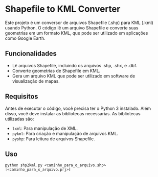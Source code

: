 # Shapefile to KML Converter

Este projeto é um conversor de arquivos Shapefile (.shp) para KML (.kml) usando Python. O código lê um arquivo Shapefile e converte suas geometrias em um formato KML, que pode ser utilizado em aplicações como Google Earth.

## Funcionalidades

- Lê arquivos Shapefile, incluindo os arquivos .shp, .shx, e .dbf.
- Converte geometrias de Shapefile em KML.
- Gera um arquivo KML que pode ser utilizado em software de visualização de mapas.

## Requisitos

Antes de executar o código, você precisa ter o Python 3 instalado. Além disso, você deve instalar as bibliotecas necessárias. As bibliotecas utilizadas são:

- `lxml`: Para manipulação de XML.
- `pykml`: Para criação e manipulação de arquivos KML.
- `pyshp`: Para leitura de arquivos Shapefile.

## Uso 

``python shp2kml.py <caminho_para_o_arquivo.shp> [<caminho_para_o_arquivo.prj>]
``